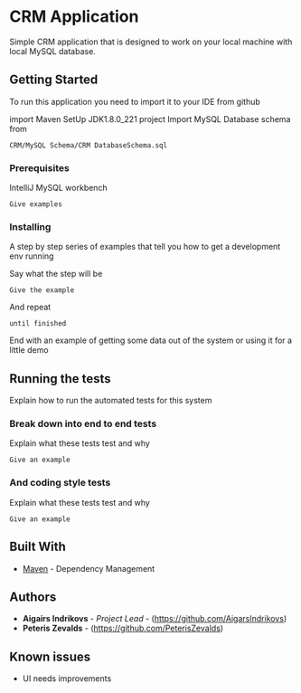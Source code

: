 # CRM Application

Simple CRM application that is designed to work on your local machine with local MySQL database.

## Getting Started

To run this application you need to import it to your IDE from github

import Maven
SetUp JDK1.8.0_221 project
Import MySQL Database schema from 
```
CRM/MySQL Schema/CRM DatabaseSchema.sql
```

### Prerequisites

IntelliJ
MySQL workbench

```
Give examples
```

### Installing

A step by step series of examples that tell you how to get a development env running

Say what the step will be

```
Give the example
```

And repeat

```
until finished
```

End with an example of getting some data out of the system or using it for a little demo

## Running the tests

Explain how to run the automated tests for this system

### Break down into end to end tests

Explain what these tests test and why

```
Give an example
```

### And coding style tests

Explain what these tests test and why

```
Give an example
```

## Built With

* [Maven](https://maven.apache.org/) - Dependency Management

## Authors

* **Aigairs Indrikovs** - *Project Lead* - (https://github.com/AigarsIndrikovs)
* **Peteris Zevalds** - (https://github.com/PeterisZevalds)

## Known issues

* UI needs improvements
